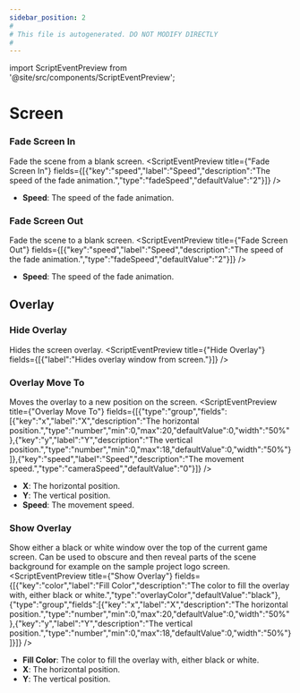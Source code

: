```yaml
---
sidebar_position: 2
#
# This file is autogenerated. DO NOT MODIFY DIRECTLY
#
---
```


import ScriptEventPreview from '@site/src/components/ScriptEventPreview';

# Screen

### Fade Screen In
Fade the scene from a blank screen.
<ScriptEventPreview title={"Fade Screen In"} fields={[{"key":"speed","label":"Speed","description":"The speed of the fade animation.","type":"fadeSpeed","defaultValue":"2"}]} />

- **Speed**: The speed of the fade animation.  

### Fade Screen Out
Fade the scene to a blank screen.
<ScriptEventPreview title={"Fade Screen Out"} fields={[{"key":"speed","label":"Speed","description":"The speed of the fade animation.","type":"fadeSpeed","defaultValue":"2"}]} />

- **Speed**: The speed of the fade animation.  

## Overlay
### Hide Overlay
Hides the screen overlay.
<ScriptEventPreview title={"Hide Overlay"} fields={[{"label":"Hides overlay window from screen."}]} />


### Overlay Move To
Moves the overlay to a new position on the screen.
<ScriptEventPreview title={"Overlay Move To"} fields={[{"type":"group","fields":[{"key":"x","label":"X","description":"The horizontal position.","type":"number","min":0,"max":20,"defaultValue":0,"width":"50%"},{"key":"y","label":"Y","description":"The vertical position.","type":"number","min":0,"max":18,"defaultValue":0,"width":"50%"}]},{"key":"speed","label":"Speed","description":"The movement speed.","type":"cameraSpeed","defaultValue":"0"}]} />

- **X**: The horizontal position.  
- **Y**: The vertical position.  
- **Speed**: The movement speed.  

### Show Overlay
Show either a black or white window over the top of the current game screen. Can be used to obscure and then reveal parts of the scene background for example on the sample project logo screen.
<ScriptEventPreview title={"Show Overlay"} fields={[{"key":"color","label":"Fill Color","description":"The color to fill the overlay with, either black or white.","type":"overlayColor","defaultValue":"black"},{"type":"group","fields":[{"key":"x","label":"X","description":"The horizontal position.","type":"number","min":0,"max":20,"defaultValue":0,"width":"50%"},{"key":"y","label":"Y","description":"The vertical position.","type":"number","min":0,"max":18,"defaultValue":0,"width":"50%"}]}]} />

- **Fill Color**: The color to fill the overlay with, either black or white.  
- **X**: The horizontal position.  
- **Y**: The vertical position.  

